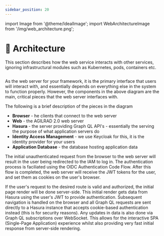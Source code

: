 ```yaml
---
sidebar_position: 20
---
```


import Image from '@theme/IdealImage';
import WebArchitectureImage from '/img/web_architecture.png';

# 📐 Architecture

This section describes how the web service interacts with other services, ignoring infrastructural modules such as
Kubernetes, pods, containers etc.

<div class="centerize"> 
    <Image img={WebArchitectureImage} width="75%"/>
</div>

As the web server for your framework, it is the primary interface that users will interact with, and essentially depends
on everything else in the system to function properly. However, the components in the above diagram are the main,
critical pieces that the web server interfaces with.

The following is a brief description of the pieces in the diagram

-   **Browser** - he clients that connect to the web server
-   **Web** - the AGILRAD 2.0 web server
-   **Hasura** - the server providing Graph QL API's - essentially the serving the purpose of what application servers do
-   **Identity Access Management** - we use Keycloak for this, it is the identity provider for your users
-   **Application Database** - the database hosting application data

The initial unauthenticated request from the browser to the web server will result in the user being redirected to the
IAM to log in. The authentication process is faciliated using the OIDC Authentication Code Flow. After this flow is
completed, the web server will receive the JWT tokens for the user, and set them as cookies on the user's browser.

If the user's request to the desired route is valid and authorized, the initial page render will be done server-side.
This initial render gets data from Hasura using the user's JWT to provide authentication. Subsequent navigation is
handled on the browser and all Graph QL requests are sent directly to a Hasura instance that accepts cookie-based
authentication instead (this is for security reasons). Any updates in data is also done via Graph QL subscriptions over
WebSocket. This allows for the interactive SPA (Single-Page Application) experience whilst also providing very fast
initial response from server-side rendering.
